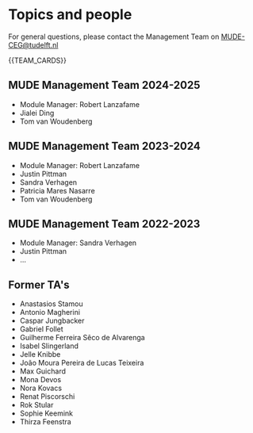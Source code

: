 # Topics and people

For general questions, please contact the Management Team on [MUDE-CEG@tudelft.nl](mailto:MUDE-CEG@tudelft.nl)

{{TEAM_CARDS}}

## MUDE Management Team 2024-2025
- Module Manager: Robert Lanzafame
- Jialei Ding
- Tom van Woudenberg

## MUDE Management Team 2023-2024
- Module Manager: Robert Lanzafame
- Justin Pittman
- Sandra Verhagen
- Patricia Mares Nasarre
- Tom van Woudenberg

## MUDE Management Team 2022-2023
- Module Manager: Sandra Verhagen
- Justin Pittman
- ...

## Former TA's
- Anastasios Stamou
- Antonio Magherini
- Caspar Jungbacker
- Gabriel Follet
- Guilherme Ferreira Sêco de Alvarenga
- Isabel Slingerland
- Jelle Knibbe
- João Moura Pereira de Lucas Teixeira
- Max Guichard
- Mona Devos
- Nora Kovacs
- Renat Piscorschi
- Rok Stular
- Sophie Keemink
- Thirza Feenstra
